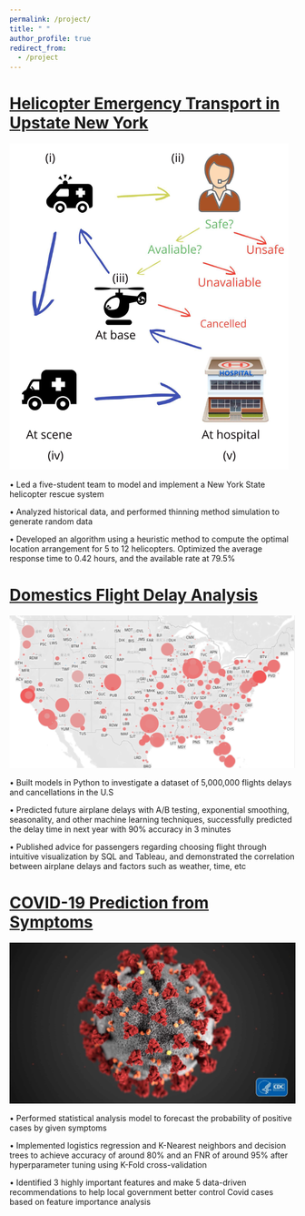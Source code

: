 ```yaml
---
permalink: /project/
title: " "
author_profile: true
redirect_from: 
  - /project
---
```

[Helicopter Emergency Transport in Upstate New York](/files/Helicopter.pdf)
======
![PIC](/images/helicopter.png)

•	Led a five-student team to model and implement a New York State helicopter rescue system

•	Analyzed historical data, and performed thinning method simulation to generate random data

•	Developed an algorithm using a heuristic method to compute the optimal location arrangement for 5 to 12 helicopters. Optimized the average response time to 0.42 hours, and the available rate at 79.5%



[Domestics Flight Delay Analysis](/files/delay.pdf)
======
![PIC](/images/delay_time.png)

•	Built models in Python to investigate a dataset of 5,000,000 flights delays and cancellations in the U.S

•	Predicted future airplane delays with A/B testing, exponential smoothing, seasonality, and other machine learning techniques, successfully predicted the delay time in next year with 90% accuracy in 3 minutes

•	Published advice for passengers regarding choosing flight through intuitive visualization by SQL and Tableau, and demonstrated the correlation between airplane delays and factors such as weather, time, etc



[COVID-19 Prediction from Symptoms](/files/covid.pdf)
======
![PIC](/images/COVID.png)

•	Performed statistical analysis model to forecast the probability of positive cases by given symptoms

•	Implemented logistics regression and K-Nearest neighbors and decision trees to achieve accuracy of around 80% and an FNR of around 95% after hyperparameter tuning using K-Fold cross-validation

•	Identified 3 highly important features and make 5 data-driven recommendations to help local government better control Covid cases based on feature importance analysis